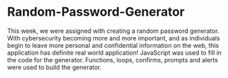 # Random-Password-Generator
This week, we were assigned with creating a random password generator. With cybersecurity becoming more and more important, and as individuals begin to leave more personal and confidential information on the web, this application has definite real world application! 
JavaScript was used to fill in the code for the generator. Functions, loops, confirms, prompts and alerts were used to build the generator.


